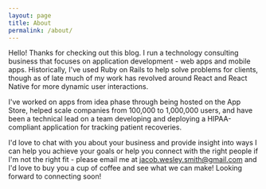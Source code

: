 ```yaml
---
layout: page
title: About
permalink: /about/
---
```


Hello! Thanks for checking out this blog. I run a technology consulting business that focuses on application development - web apps and mobile apps. Historically, I've used Ruby on Rails to help solve problems for clients, though as of late much of my work has revolved around React and React Native for more dynamic user interactions.

I've worked on apps from idea phase through being hosted on the App Store, helped scale companies from 100,000 to 1,000,000 users, and have been a technical lead on a team developing and deploying a HIPAA-compliant application for tracking patient recoveries.

I'd love to chat with you about your business and provide insight into ways I can help you achieve your goals or help you connect with the right people if I'm not the right fit - please email me at [jacob.wesley.smith@gmail.com](mailto:jacob.wesley.smith@gmail.com) and I'd love to buy you a cup of coffee and see what we can make! Looking forward to connecting soon!
